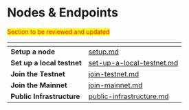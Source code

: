 # Nodes & Endpoints

<mark style="color:red;">Section to be reviewed and updated</mark>

<table data-card-size="large" data-view="cards"><thead><tr><th></th><th data-hidden data-card-target data-type="content-ref"></th></tr></thead><tbody><tr><td><strong>Setup a node</strong></td><td><a href="setup.md">setup.md</a></td></tr><tr><td><strong>Set up a local testnet</strong></td><td><a href="set-up-a-local-testnet.md">set-up-a-local-testnet.md</a></td></tr><tr><td><strong>Join the Testnet</strong></td><td><a href="join-testnet.md">join-testnet.md</a></td></tr><tr><td><strong>Join the Mainnet</strong></td><td><a href="join-mainnet.md">join-mainnet.md</a></td></tr><tr><td><strong>Public Infrastructure</strong></td><td><a href="public-infrastructure.md">public-infrastructure.md</a></td></tr></tbody></table>

